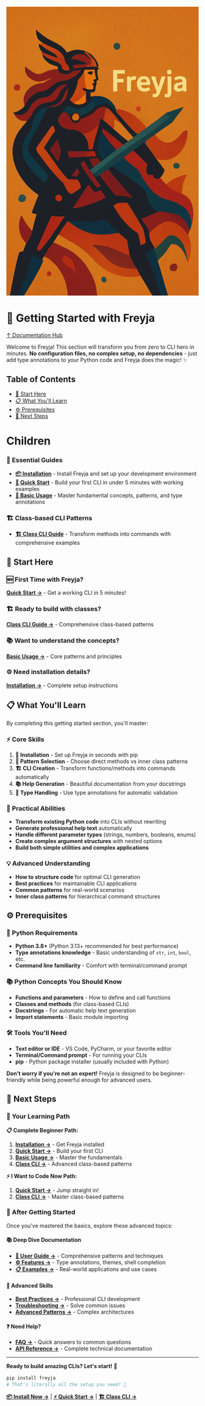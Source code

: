 ![Freyja Action](https://github.com/terracoil/freyja/raw/main/docs/freyja-action.png)

# 🚀 Getting Started with Freyja

[↑ Documentation Hub](../README.md)

Welcome to Freyja! This section will transform you from zero to CLI hero in minutes. **No configuration files, no complex setup, no dependencies** - just add type annotations to your Python code and Freyja does the magic! ✨

## Table of Contents
* [🚀 Start Here](#-start-here)
* [📋 What You'll Learn](#-what-youll-learn)
* [⚙️ Prerequisites](#️-prerequisites)
* [📖 Next Steps](#-next-steps)

# Children

### 🎯 Essential Guides
* **[📦 Installation](installation.md)** - Install Freyja and set up your development environment
* **[🚀 Quick Start](quick-start.md)** - Build your first CLI in under 5 minutes with working examples
* **[🔧 Basic Usage](basic-usage.md)** - Master fundamental concepts, patterns, and type annotations

### 🏗️ Class-based CLI Patterns
* **[🏗️ Class CLI Guide](../user-guide/class-cli.md)** - Transform methods into commands with comprehensive examples

## 🚀 Start Here

### 🆕 First Time with Freyja?
**[Quick Start →](quick-start.md)** - Get a working CLI in 5 minutes!

### 🏗️ Ready to build with classes?
**[Class CLI Guide →](../user-guide/class-cli.md)** - Comprehensive class-based patterns

### 📚 Want to understand the concepts?
**[Basic Usage →](basic-usage.md)** - Core patterns and principles

### ⚙️ Need installation details?
**[Installation →](installation.md)** - Complete setup instructions

## 📋 What You'll Learn

By completing this getting started section, you'll master:

### ⚡ Core Skills
1. **🔧 Installation** - Set up Freyja in seconds with pip
2. **🎯 Pattern Selection** - Choose direct methods vs inner class patterns
3. **🏗️ CLI Creation** - Transform functions/methods into commands automatically
4. **📚 Help Generation** - Beautiful documentation from your docstrings
5. **🎨 Type Handling** - Use type annotations for automatic validation

### 🚀 Practical Abilities
- **Transform existing Python code** into CLIs without rewriting
- **Generate professional help text** automatically
- **Handle different parameter types** (strings, numbers, booleans, enums)
- **Create complex argument structures** with nested options
- **Build both simple utilities and complex applications**

### 💡 Advanced Understanding
- **How to structure code** for optimal CLI generation
- **Best practices** for maintainable CLI applications
- **Common patterns** for real-world scenarios
- **Inner class patterns** for hierarchical command structures

## ⚙️ Prerequisites

### 🐍 Python Requirements
- **Python 3.8+** (Python 3.13+ recommended for best performance)
- **Type annotations knowledge** - Basic understanding of `str`, `int`, `bool`, etc.
- **Command line familiarity** - Comfort with terminal/command prompt

### 📚 Python Concepts You Should Know
- **Functions and parameters** - How to define and call functions
- **Classes and methods** (for class-based CLIs)
- **Docstrings** - For automatic help text generation
- **Import statements** - Basic module importing

### 🛠️ Tools You'll Need
- **Text editor or IDE** - VS Code, PyCharm, or your favorite editor
- **Terminal/Command prompt** - For running your CLIs
- **pip** - Python package installer (usually included with Python)

**Don't worry if you're not an expert!** Freyja is designed to be beginner-friendly while being powerful enough for advanced users.

## 📖 Next Steps

### 🎯 Your Learning Path

**📋 Complete Beginner Path:**
1. **[Installation →](installation.md)** - Get Freyja installed
2. **[Quick Start →](quick-start.md)** - Build your first CLI
3. **[Basic Usage →](basic-usage.md)** - Master the fundamentals
4. **[Class CLI →](../user-guide/class-cli.md)** - Advanced class-based patterns

**⚡ I Want to Code Now Path:**
1. **[Quick Start →](quick-start.md)** - Jump straight in!
2. **[Class CLI →](../user-guide/class-cli.md)** - Master class-based patterns

### 🚀 After Getting Started

Once you've mastered the basics, explore these advanced topics:

#### 📚 Deep Dive Documentation
* **[👤 User Guide →](../user-guide/README.md)** - Comprehensive patterns and techniques
* **[⚙️ Features →](../features/README.md)** - Type annotations, themes, shell completion
* **[📋 Examples →](../guides/examples.md)** - Real-world applications and use cases

#### 💪 Advanced Skills
* **[Best Practices →](../guides/best-practices.md)** - Professional CLI development
* **[Troubleshooting →](../guides/troubleshooting.md)** - Solve common issues
* **[Advanced Patterns →](../advanced/README.md)** - Complex architectures

#### ❓ Need Help?
* **[FAQ →](../faq.md)** - Quick answers to common questions
* **[API Reference →](../reference/README.md)** - Complete technical documentation

---

**Ready to build amazing CLIs? Let's start!** 🎯

```bash
pip install freyja
# That's literally all the setup you need! 🚀
```

**[📦 Install Now →](installation.md)** | **[⚡ Quick Start →](quick-start.md)** | **[🏗️ Class CLI →](../user-guide/class-cli.md)**